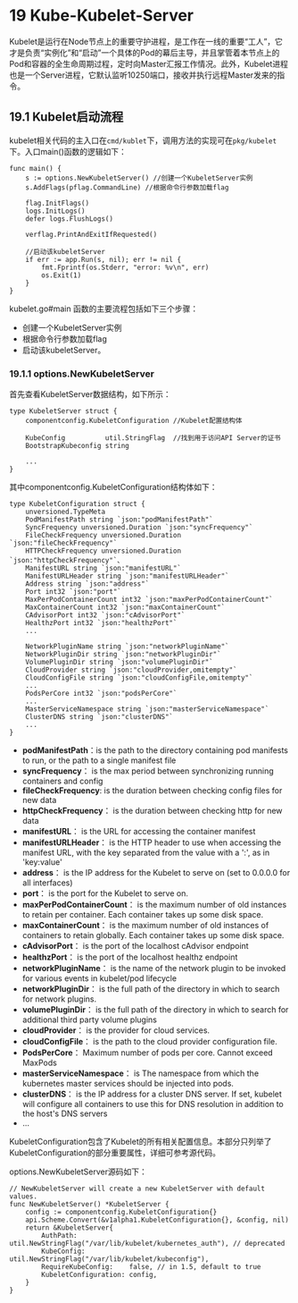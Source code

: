 # 19 Kube-Kubelet-Server #

Kubelet是运行在Node节点上的重要守护进程，是工作在一线的重要“工人”，它才是负责“实例化”和“启动”一个具体的Pod的幕后主导，并且掌管着本节点上的Pod和容器的全生命周期过程，定时向Master汇报工作情况。此外，Kubelet进程也是一个Server进程，它默认监听10250端口，接收并执行远程Master发来的指令。

## 19.1 Kubelet启动流程 ##

kubelet相关代码的主入口在`cmd/kublet`下，调用方法的实现可在`pkg/kubelet`下。入口main()函数的逻辑如下：

	func main() {
		s := options.NewKubeletServer() //创建一个KubeletServer实例
		s.AddFlags(pflag.CommandLine) //根据命令行参数加载flag
	
		flag.InitFlags()
		logs.InitLogs()
		defer logs.FlushLogs()
	
		verflag.PrintAndExitIfRequested()
	
		//启动该kubeletServer
		if err := app.Run(s, nil); err != nil {
			fmt.Fprintf(os.Stderr, "error: %v\n", err)
			os.Exit(1)
		}
	}

kubelet.go#main 函数的主要流程包括如下三个步骤：

- 创建一个KubeletServer实例
- 根据命令行参数加载flag
- 启动该kubeletServer。


### 19.1.1 options.NewKubeletServer ###

首先查看KubeletServer数据结构，如下所示：

	type KubeletServer struct {
		componentconfig.KubeletConfiguration //Kubelet配置结构体
	
		KubeConfig          util.StringFlag  //找到用于访问API Server的证书
		BootstrapKubeconfig string
	
		...
	}

其中componentconfig.KubeletConfiguration结构体如下：

	type KubeletConfiguration struct {
		unversioned.TypeMeta	
		PodManifestPath string `json:"podManifestPath"`		
		SyncFrequency unversioned.Duration `json:"syncFrequency"`		
		FileCheckFrequency unversioned.Duration `json:"fileCheckFrequency"`		
		HTTPCheckFrequency unversioned.Duration `json:"httpCheckFrequency"`、		
		ManifestURL string `json:"manifestURL"`		
		ManifestURLHeader string `json:"manifestURLHeader"`		
		Address string `json:"address"`		
		Port int32 `json:"port"`
		MaxPerPodContainerCount int32 `json:"maxPerPodContainerCount"`		
		MaxContainerCount int32 `json:"maxContainerCount"`		
		CAdvisorPort int32 `json:"cAdvisorPort"`		
		HealthzPort int32 `json:"healthzPort"`
		...
				
		NetworkPluginName string `json:"networkPluginName"`
		NetworkPluginDir string `json:"networkPluginDir"`
		VolumePluginDir string `json:"volumePluginDir"`
		CloudProvider string `json:"cloudProvider,omitempty"`
		CloudConfigFile string `json:"cloudConfigFile,omitempty"`
		...
		PodsPerCore int32 `json:"podsPerCore"`
		...
		MasterServiceNamespace string `json:"masterServiceNamespace"`
		ClusterDNS string `json:"clusterDNS"`
		...
	}

- **podManifestPath**：is the path to the directory containing pod manifests to run, or the path to a single manifest file
- **syncFrequency**： is the max period between synchronizing running containers and config
- **fileCheckFrequency**: is the duration between checking config files for new data
- **httpCheckFrequency**： is the duration between checking http for new data
- **manifestURL**： is the URL for accessing the container manifest
- **manifestURLHeader**： is the HTTP header to use when accessing the manifest URL, with the key separated from the value with a ':', as in 'key:value'
- **address**： is the IP address for the Kubelet to serve on (set to 0.0.0.0 for all interfaces)
- **port**： is the port for the Kubelet to serve on.
- **maxPerPodContainerCount**： is the maximum number of old instances to retain per container. Each container takes up some disk space.
- **maxContainerCount**： is the maximum number of old instances of containers to retain globally. Each container takes up some disk space.
- **cAdvisorPort**： is the port of the localhost cAdvisor endpoint
- **healthzPort**： is the port of the localhost healthz endpoint
- **networkPluginName**： is the name of the network plugin to be invoked for various events in kubelet/pod lifecycle
- **networkPluginDir**： is the full path of the directory in which to search for network plugins.
- **volumePluginDir**： is the full path of the directory in which to search for additional third party volume plugins
- **cloudProvider**： is the provider for cloud services.
- **cloudConfigFile**： is the path to the cloud provider configuration file.
- **PodsPerCore**： Maximum number of pods per core. Cannot exceed MaxPods
- **masterServiceNamespace**： is The namespace from which the kubernetes master services should be injected into pods.
- **clusterDNS**： is the IP address for a cluster DNS server.  If set, kubelet will configure all containers to use this for DNS resolution in addition to the host's DNS servers
- ...

KubeletConfiguration包含了Kubelet的所有相关配置信息。本部分只列举了KubeletConfiguration的部分重要属性，详细可参考源代码。

options.NewKubeletServer源码如下：

	// NewKubeletServer will create a new KubeletServer with default values.
	func NewKubeletServer() *KubeletServer {
		config := componentconfig.KubeletConfiguration{}
		api.Scheme.Convert(&v1alpha1.KubeletConfiguration{}, &config, nil)
		return &KubeletServer{
			AuthPath:             util.NewStringFlag("/var/lib/kubelet/kubernetes_auth"), // deprecated
			KubeConfig:           util.NewStringFlag("/var/lib/kubelet/kubeconfig"),
			RequireKubeConfig:    false, // in 1.5, default to true
			KubeletConfiguration: config,
		}
	}

